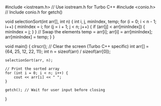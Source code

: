 #include <iostream.h> // Use iostream.h for Turbo C++
#include <conio.h>    // Include conio.h for getch()

void selectionSort(int arr[], int n) {
    int i, j, minIndex, temp;
    for (i = 0; i < n - 1; i++) {
        minIndex = i;
        for (j = i + 1; j < n; j++) {
            if (arr[j] < arr[minIndex]) {
                minIndex = j;
            }
        }
        // Swap the elements
        temp = arr[i];
        arr[i] = arr[minIndex];
        arr[minIndex] = temp;
    }
}

void main() {
    clrscr(); // Clear the screen (Turbo C++ specific)
    int arr[] = {64, 25, 12, 22, 11};
    int n = sizeof(arr) / sizeof(arr[0]);

    selectionSort(arr, n);

    // Print the sorted array
    for (int i = 0; i < n; i++) {
        cout << arr[i] << " ";
    }

    getch(); // Wait for user input before closing
}
